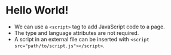 # Hello World!
- We can use a ```<script>``` tag to add JavaScript code to a page.
- The type and language attributes are not required.
- A script in an external file can be inserted with ```<script src="path/to/script.js"></script>```.